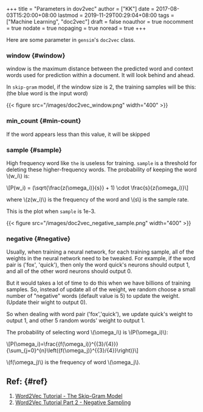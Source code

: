 +++
title = "Parameters in dov2vec"
author = ["KK"]
date = 2017-08-03T15:20:00+08:00
lastmod = 2019-11-29T00:29:04+08:00
tags = ["Machine Learning", "doc2vec"]
draft = false
noauthor = true
nocomment = true
nodate = true
nopaging = true
noread = true
+++

Here are some parameter in `gensim`'s `doc2vec` class.


### window {#window}

window is the maximum distance between the predicted word and context words used for prediction within a document. It will look behind and ahead.

In `skip-gram` model, if the window size is 2, the training samples will be this:(the blue word is the input word)

{{< figure src="/images/doc2vec_window.png" width="400" >}}


### min\_count {#min-count}

If the word appears less than this value, it will be skipped


### sample {#sample}

High frequency word like `the` is useless for training. `sample` is a threshold for deleting these higher-frequency words. The probability of keeping the word \\(w\_i\\) is:

\\[P(w\_i) = (\sqrt{\frac{z(\omega\_i)}{s}} + 1) \cdot \frac{s}{z(\omega\_i)}\\]

where \\(z(w\_i)\\) is the frequency of the word and \\(s\\) is the sample rate.

This is the plot when `sample` is 1e-3.

{{< figure src="/images/doc2vec_negative_sample.png" width="400" >}}


### negative {#negative}

Usually, when training a neural network, for each training sample, all of the weights in the neural network need to be tweaked. For example, if the word pair is ('fox', 'quick'), then only the word quick's neurons should output 1, and all of the other word neurons should output 0.

But it would takes a lot of time to do this when we have billions of training samples. So, instead of update all of the weight, we random choose a small number of "negative" words (default value is 5) to update the weight.(Update their wight to output 0).

So when dealing with word pair ('fox','quick'), we update quick's weight to output 1, and other 5 random words' weight to output 1.

The probability of selecting word \\(\omega\_i\\) is \\(P(\omega\_i)\\):

\\[P(\omega\_i)=\frac{{f(\omega\_i)}^{{3}/{4}}}{\sum\_{j=0}^{n}\left({f(\omega\_j)}^{{3}/{4}}\right)}\\]

\\(f(\omega\_j)\\) is the frequency of word \\(\omega\_j\\).


## Ref: {#ref}

1.  [Word2Vec Tutorial - The Skip-Gram Model](<http://mccormickml.com/2016/04/19/word2vec-tutorial-the-skip-gram-model/>)
2.  [Word2Vec Tutorial Part 2 - Negative Sampling](<http://mccormickml.com/2017/01/11/word2vec-tutorial-part-2-negative-sampling/>)
